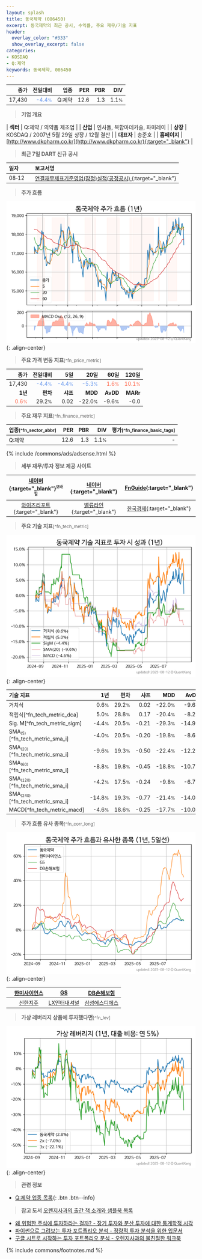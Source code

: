 ```yaml
---
layout: splash
title: 동국제약 (086450)
excerpt: 동국제약의 최근 공시, 수익률, 주요 재무/기술 지표
header:
  overlay_color: "#333"
  show_overlay_excerpt: false
categories:
- KOSDAQ
- Q:제약
keywords: 동국제약, 086450
---
```


| **종가** | **전일대비** | **업종** | **PER** | **PBR** | **DIV** |
| -------: | -----------: | -------: | ------: | ------: | ------: |
| 17,430 | <span style="color: cornflowerblue">-4.4<small>%</small></span> | Q:제약 | 12.6 | 1.3 | 1.1<small>%</small> |

<!-- more -->


> **기업 개요**<a id="company"></a>

| <span style="white-space:nowrap;">**섹터**</span> | Q:제약 / 의약품 제조업 |
| <span style="white-space:nowrap;">**산업**</span> | 인사돌, 복합마데카솔, 파미레이 |
| <span style="white-space:nowrap;">**상장**</span> | KOSDAQ / 2007년 5월 29일 상장 / 12월 결산 |
| <span style="white-space:nowrap;">**대표자**</span> | 송준호 |
| <span style="white-space:nowrap;">**홈페이지**</span> | [http://www.dkpharm.co.kr](http://www.dkpharm.co.kr){:target="_blank"} |


> **최근 7일 DART 신규 공시**<a id="dart"></a>

| **일자** |      | **보고서명** |
| :------- | :--- | :----------- |
| 08&#x2011;12 | | [연결재무제표기준영업(잠정)실적(공정공시)              ](https://dart.fss.or.kr/dsaf001/main.do?rcpNo=20250812900068){:target="_blank"} |


> **주가 흐름**<a id="price"></a>

![086450](/stock/images/086450.png){: .align-center}


> **주요 가격 변동 지표**<small>[^fn_price_metric]</small>

| **종가** | **전일대비** | **5일** | **20일** | **60일** | **120일** |
| -------: | -----------: | ------: | -------: | -------: | --------: |
| 17,430 | <span style="color: cornflowerblue">-4.4<small>%</small></span> | <span style="color: cornflowerblue">-4.4<small>%</small></span> | <span style="color: cornflowerblue">-5.3<small>%</small></span> | <span style="color: tomato">1.6<small>%</small></span> | <span style="color: tomato">10.1<small>%</small></span> |
| **1년** | **편차** | **샤프** | **MDD** | **AvDD** | **MARr** |
| <span style="color: tomato">0.6<small>%</small></span> | 29.2<small>%</small> | 0.02 | -22.0<small>%</small> | -9.6<small>%</small> | -0.0 |


> **주요 재무 지표**<small>[^fn_finance_metric]</small>

| **업종**<small>[^fn_sector_abbr]</small> | **PER** | **PBR** | **DIV** | **평가**<small>[^fn_finance_basic_tags]</small> |
| :--------------------------------------- | ------: | ------: | ------: | ----------------------------------------------: |
| Q:제약 | 12.6 | 1.3 | 1.1<small>%</small> | - |



{% include /commons/ads/adsense.html %}

> **세부 재무/투자 정보 제공 사이트**

| [네이버](https://m.stock.naver.com/domestic/stock/086450/finance/summary){:target="_blank"}<sup><small>모바일</small></sup> | [네이버](https://finance.naver.com/item/coinfo.naver?code=086450){:target="_blank"} | [FnGuide](https://comp.fnguide.com/SVO2/ASP/SVD_Invest.asp?gicode=A086450&MenuYn=Y){:target="_blank"} |
| :---: | :---: | :---: |
| [와이즈리포트](https://comp.wisereport.co.kr/company/c1040001.aspx?cmp_cd=086450){:target="_blank"} | [밸류라인](https://www.valueline.co.kr/finance/summary/086450){:target="_blank"} | [한국경제](https://markets.hankyung.com/stock/086450/financial-summary){:target="_blank"} |


> **주요 기술 지표**<small>[^fn_tech_metric]</small>


![086450](/stock/images/086450_tech.png){: .align-center}

| **기술 지표** | **1년** | **편차** | **샤프** | **MDD** | **AvDD** |
| :------------ | ------: | -----------: | -------: | ------: | -------: |
| 거치식 | 0.6<small>%</small> | 29.2<small>%</small> | 0.02 | -22.0<small>%</small> | -9.6<small>%</small> |
| 적립식[^fn_tech_metric_dca] | 5.0<small>%</small> | 28.8<small>%</small> | 0.17 | -20.4<small>%</small> | -8.2<small>%</small> |
| Sig. M[^fn_tech_metric_sigm] | -4.4<small>%</small> | 20.5<small>%</small> | -0.21 | -29.3<small>%</small> | -14.9<small>%</small> |
| SMA<small><sub>(5)</sub></small>[^fn_tech_metric_sma_i] | -4.0<small>%</small> | 20.5<small>%</small> | -0.20 | -19.8<small>%</small> | -8.6<small>%</small> |
| SMA<small><sub>(20)</sub></small>[^fn_tech_metric_sma_i] | -9.6<small>%</small> | 19.3<small>%</small> | -0.50 | -22.4<small>%</small> | -12.2<small>%</small> |
| SMA<small><sub>(60)</sub></small>[^fn_tech_metric_sma_i] | -8.8<small>%</small> | 19.8<small>%</small> | -0.45 | -18.8<small>%</small> | -10.7<small>%</small> |
| SMA<small><sub>(120)</sub></small>[^fn_tech_metric_sma_i] | -4.2<small>%</small> | 17.5<small>%</small> | -0.24 | -9.8<small>%</small> | -6.7<small>%</small> |
| SMA<small><sub>(240)</sub></small>[^fn_tech_metric_sma_i] | -14.8<small>%</small> | 19.3<small>%</small> | -0.77 | -21.4<small>%</small> | -14.0<small>%</small> |
| MACD[^fn_tech_metric_macd] | -4.6<small>%</small> | 18.6<small>%</small> | -0.25 | -17.7<small>%</small> | -10.0<small>%</small> |


> **주가 흐름 유사 종목**<a id="corr"></a><small>[^fn_corr_long]</small>

![086450](/stock/images/086450_corr.png){: .align-center}

|       | [한미사이언스](/008930/) | [GS](/078930/) | [DB손해보험](/005830/) |
| :---: | :------------------------------------: | :------------------------------------: | :------------------------------------: |
|       | [신한지주](/055550/) | [LX인터내셔널](/001120/) | [삼성에스디에스](/018260/) |


> **가상 레버리지 상품에 투자했다면**<a id="2x"></a><small>[^fn_lev]</small>

![086450](/stock/images/086450_2x.png){: .align-center}


> **관련 정보**

- [Q:제약 업종 목록](/stats/sector/kosdaq_업종_제약_종목/){: .btn .btn--info}

> **참고 도서** [오렌지사과의 출간 책 소개와 샘플북 목록](https://kongdori.tistory.com/691)

- [왜 위험한 주식에 투자하라는 걸까? - 장기 투자와 분산 투자에 대한 통계학적 시각](https://kongdori.tistory.com/421)
- [파이썬으로 그려보는 투자 포트폴리오 분석  - 정량적 투자 분석을 위한 입문서](https://kongdori.tistory.com/643)
- [구글 시트로 시작하는 투자 포트폴리오 분석 - 오렌지사과의 불친절한 워크북](https://kongdori.tistory.com/449)


{% include commons/footnotes.md %}